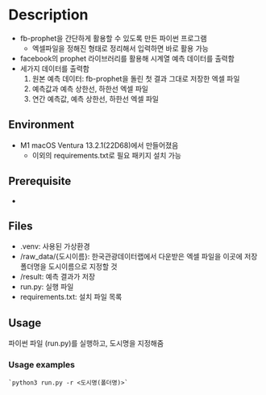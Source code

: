 # Description
- fb-prophet을 간단하게 활용할 수 있도록 만든 파이썬 프로그램
    - 엑셀파일을 정해진 형태로 정리해서 입력하면 바로 활용 가능
- facebook의 prophet 라이브러리를 활용해 시계열 예측 데이터를 출력함
- 세가지 데이터를 출력함
    1. 원본 예측 데이터: fb-prophet을 돌린 첫 결과 그대로 저장한 엑셀 파일
    2. 예측값과 예측 상한선, 하한선 엑셀 파일
    3. 연간 예측값, 예측 상한선, 하한선 엑셀 파일
## Environment
- M1 macOS Ventura 13.2.1(22D68)에서 만들어졌음
    -  이외의 requirements.txt로 필요 패키지 설치 가능
## Prerequisite
- 
## Files
- .venv: 사용된 가상환경
- /raw_data/{도시이름}: 한국관광데이터랩에서 다운받은 엑셀 파일을 이곳에 저장<br>폴더명을 도시이름으로 지정할 것
- /result: 예측 결과가 저장
- run.py: 실행 파일
- requirements.txt: 설치 파일 목록
## Usage
파이썬 파일 (run.py)를 실행하고, 도시명을 지정해줌
### Usage examples
    `python3 run.py -r <도시명(폴더명)>`